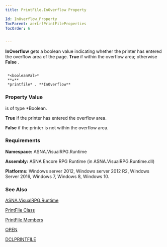 ```yaml
---
title: PrintFile.InOverflow Property

Id: InOverflow_Property
TocParent: aerLrfPrintFileProperties
TocOrder: 6


---
```


**InOverflow** gets a boolean value indicating whether the printer has entered the overflow area of the page. **True** if within the overflow area; otherwise **False** . 

```

 *<booleanVal>* 
 **=** 
 *printfile* . **InOverflow** 
```

### Property Value
***<booleanVal>*** is of type *Boolean. 

**True** if the printer has entered the overflow area. 

**False** if the printer is not within the overflow area. 

### Requirements
**Namespace:** ASNA.VisualRPG.Runtime 

**Assembly:** ASNA Encore RPG Runtime (in ASNA.VisualRPG.Runtime.dll) 

**Platforms:** Windows server 2012, Windows server 2012 R2, Windows Server 2016, Windows 7, Windows 8, Windows 10. <br /> 

### See Also
[ASNA.VisualRPG.Runtime](aerLrfRuntimeNamespace.html)

[PrintFile Class](aerLrfPrintFileClass.html)

[PrintFile Members](aerLrfPrintFileMembers.html)

[OPEN](OPEN.html)

[DCLPRINTFILE](DCLPRINTFILE.html) 
